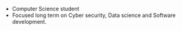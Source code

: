 - Computer Science student
- Focused long term on Cyber security, Data science and Software development.
